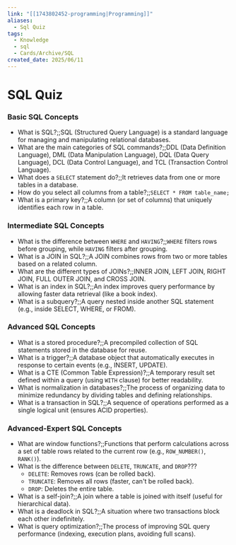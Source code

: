 ```yaml
---
link: "[[1743802452-programming|Programming]]"
aliases:
  - Sql Quiz
tags:
  - Knowledge
  - sql
  - Cards/Archive/SQL
created_date: 2025/06/11
---
```

# SQL Quiz
### Basic SQL Concepts
- What is SQL?;;SQL (Structured Query Language) is a standard language for managing and manipulating relational databases.
- What are the main categories of SQL commands?;;DDL (Data Definition Language), DML (Data Manipulation Language), DQL (Data Query Language), DCL (Data Control Language), and TCL (Transaction Control Language).
- What does a `SELECT` statement do?;;It retrieves data from one or more tables in a database.
- How do you select all columns from a table?;;`SELECT * FROM table_name;`
- What is a primary key?;;A column (or set of columns) that uniquely identifies each row in a table.
### Intermediate SQL Concepts
- What is the difference between `WHERE` and `HAVING`?;;`WHERE` filters rows before grouping, while `HAVING` filters after grouping.
- What is a JOIN in SQL?;;A JOIN combines rows from two or more tables based on a related column.
- What are the different types of JOINs?;;INNER JOIN, LEFT JOIN, RIGHT JOIN, FULL OUTER JOIN, and CROSS JOIN.
- What is an index in SQL?;;An index improves query performance by allowing faster data retrieval (like a book index).
- What is a subquery?;;A query nested inside another SQL statement (e.g., inside SELECT, WHERE, or FROM).
### Advanced SQL Concepts
- What is a stored procedure?;;A precompiled collection of SQL statements stored in the database for reuse.
- What is a trigger?;;A database object that automatically executes in response to certain events (e.g., INSERT, UPDATE).
- What is a CTE (Common Table Expression)?;;A temporary result set defined within a query (using `WITH` clause) for better readability.
- What is normalization in databases?;;The process of organizing data to minimize redundancy by dividing tables and defining relationships.
- What is a transaction in SQL?;;A sequence of operations performed as a single logical unit (ensures ACID properties).
### Advanced-Expert SQL Concepts
- What are window functions?;;Functions that perform calculations across a set of table rows related to the current row (e.g., `ROW_NUMBER()`, `RANK()`).
- What is the difference between `DELETE`, `TRUNCATE`, and `DROP`???
  - `DELETE`: Removes rows (can be rolled back).  
  - `TRUNCATE`: Removes all rows (faster, can't be rolled back).  
  - `DROP`: Deletes the entire table.
- What is a self-join?;;A join where a table is joined with itself (useful for hierarchical data).
- What is a deadlock in SQL?;;A situation where two transactions block each other indefinitely.
- What is query optimization?;;The process of improving SQL query performance (indexing, execution plans, avoiding full scans).